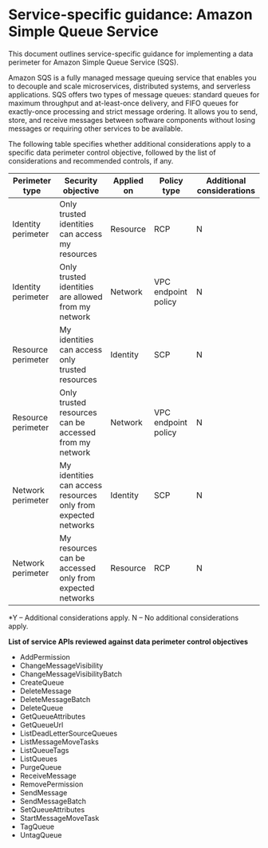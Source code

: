
# Service-specific guidance: Amazon Simple Queue Service


This document outlines service-specific guidance for implementing a data perimeter for Amazon Simple Queue Service (SQS). 

Amazon SQS is a fully managed message queuing service that enables you to decouple and scale microservices, distributed systems, and serverless applications. SQS offers two types of message queues: standard queues for maximum throughput and at-least-once delivery, and FIFO queues for exactly-once processing and strict message ordering. It allows you to send, store, and receive messages between software components without losing messages or requiring other services to be available.


The following table specifies whether additional considerations apply to a specific data perimeter control objective, followed by the list of considerations and recommended controls, if any.

| Perimeter type | Security objective | Applied on | Policy type | Additional considerations |
|----------------|-------------------|------------|-------------|------------------------|
| Identity perimeter | Only trusted identities can access my resources | Resource | RCP | N |
| Identity perimeter | Only trusted identities are allowed from my network | Network | VPC endpoint policy | N |
| Resource perimeter | My identities can access only trusted resources | Identity | SCP | N |
| Resource perimeter | Only trusted resources can be accessed from my network | Network | VPC endpoint policy | N |
| Network perimeter | My identities can access resources only from expected networks | Identity | SCP | N |
| Network perimeter | My resources can be accessed only from expected networks | Resource | RCP | N |

*Y – Additional considerations apply. N – No additional considerations apply.
 


**List of service APIs reviewed against data perimeter control objectives**

* AddPermission
* ChangeMessageVisibility
* ChangeMessageVisibilityBatch
* CreateQueue
* DeleteMessage
* DeleteMessageBatch
* DeleteQueue
* GetQueueAttributes
* GetQueueUrl
* ListDeadLetterSourceQueues
* ListMessageMoveTasks
* ListQueueTags
* ListQueues
* PurgeQueue
* ReceiveMessage
* RemovePermission
* SendMessage
* SendMessageBatch
* SetQueueAttributes
* StartMessageMoveTask
* TagQueue
* UntagQueue
